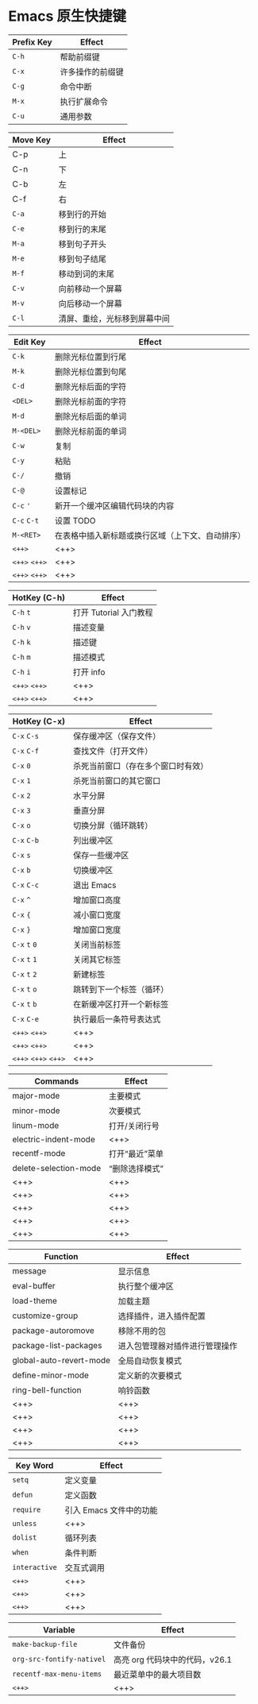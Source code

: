 # Emacs 原生快捷键

| Prefix Key | Effect           |
|------------|------------------|
| `C-h`      | 帮助前缀键       |
| `C-x`      | 许多操作的前缀键 |
| `C-g`      | 命令中断         |
| `M-x`      | 执行扩展命令     |
| `C-u`      | 通用参数         |

| Move Key | Effect                       |
|----------|------------------------------|
| C-p      | 上                           |
| C-n      | 下                           |
| C-b      | 左                           |
| C-f      | 右                           |
| `C-a`    | 移到行的开始                 |
| `C-e`    | 移到行的末尾                 |
| `M-a`    | 移到句子开头                 |
| `M-e`    | 移到句子结尾                 |
| `M-f`    | 移动到词的末尾               |
| `C-v`    | 向前移动一个屏幕             |
| `M-v`    | 向后移动一个屏幕             |
| `C-l`    | 清屏、重绘，光标移到屏幕中间 |

| Edit Key      | Effect                                           |
|---------------|--------------------------------------------------|
| `C-k`         | 删除光标位置到行尾                               |
| `M-k`         | 删除光标位置到句尾                               |
| `C-d`         | 删除光标后面的字符                               |
| `<DEL>`       | 删除光标前面的字符                               |
| `M-d`         | 删除光标后面的单词                               |
| `M-<DEL>`     | 删除光标前面的单词                               |
| `C-w`         | 复制                                             |
| `C-y`         | 粘贴                                             |
| `C-/`         | 撤销                                             |
| `C-@`         | 设置标记                                         |
| `C-c` `'`     | 新开一个缓冲区编辑代码块的内容                   |
| `C-c` `C-t`   | 设置 TODO                                        |
| `M-<RET>`     | 在表格中插入新标题或换行区域（上下文、自动排序） |
| `<++>`        | <++>                                             |
| `<++>` `<++>` | <++>                                             |
| `<++>` `<++>` | <++>                                             |


| HotKey (C-h)  | Effect                 |
|---------------|------------------------|
| `C-h` `t`     | 打开 Tutorial 入门教程 |
| `C-h` `v`     | 描述变量               |
| `C-h` `k`     | 描述键                 |
| `C-h` `m`     | 描述模式               |
| `C-h` `i`     | 打开 info              |
| `<++>` `<++>` | <++>                   |
| `<++>` `<++>` | <++>                   |

| HotKey (C-x)         | Effect                             |
|----------------------|------------------------------------|
| `C-x` `C-s`          | 保存缓冲区（保存文件）             |
| `C-x` `C-f`          | 查找文件（打开文件）               |
| `C-x` `0`            | 杀死当前窗口（存在多个窗口时有效） |
| `C-x` `1`            | 杀死当前窗口的其它窗口             |
| `C-x` `2`            | 水平分屏                           |
| `C-x` `3`            | 垂直分屏                           |
| `C-x` `o`            | 切换分屏（循环跳转）               |
| `C-x` `C-b`          | 列出缓冲区                         |
| `C-x` `s`            | 保存一些缓冲区                     |
| `C-x` `b`            | 切换缓冲区                         |
| `C-x` `C-c`          | 退出 Emacs                         |
| `C-x` `^`            | 增加窗口高度                       |
| `C-x` `{`            | 减小窗口宽度                       |
| `C-x` `}`            | 增加窗口宽度                       |
| `C-x` `t` `0`        | 关闭当前标签                       |
| `C-x` `t` `1`        | 关闭其它标签                       |
| `C-x` `t` `2`        | 新建标签                           |
| `C-x` `t` `o`        | 跳转到下一个标签（循环）           |
| `C-x` `t` `b`        | 在新缓冲区打开一个新标签           |
| `C-x` `C-e`          | 执行最后一条符号表达式             |
| `<++>` `<++>`        | <++>                               |
| `<++>` `<++>`        | <++>                               |
| `<++>` `<++>` `<++>` | <++>                               |

| Commands              | Effect         |
|-----------------------|----------------|
| major-mode            | 主要模式       |
| minor-mode            | 次要模式       |
| linum-mode            | 打开/关闭行号  |
| electric-indent-mode  | <++>           |
| recentf-mode          | 打开“最近”菜单 |
| delete-selection-mode | “删除选择模式” |
| <++>                  | <++>           |
| <++>                  | <++>           |
| <++>                  | <++>           |
| <++>                  | <++>           |
| <++>                  | <++>           |

| Function                | Effect                         |
|-------------------------|--------------------------------|
| message                 | 显示信息                       |
| eval-buffer             | 执行整个缓冲区                 |
| load-theme              | 加载主题                       |
| customize-group         | 选择插件，进入插件配置         |
| package-autoromove      | 移除不用的包                   |
| package-list-packages   | 进入包管理器对插件进行管理操作 |
| global-auto-revert-mode | 全局自动恢复模式               |
| define-minor-mode       | 定义新的次要模式               |
| ring-bell-function      | 响铃函数                       |
| <++>                    | <++>                           |
| <++>                    | <++>                           |
| <++>                    | <++>                           |
| <++>                    | <++>                           |

| Key Word      | Effect                  |
|---------------|-------------------------|
| `setq`        | 定义变量                |
| `defun`       | 定义函数                |
| `require`     | 引入 Emacs 文件中的功能 |
| `unless`      | <++>                    |
| `dolist`      | 循环列表                |
| `when`        | 条件判断                |
| `interactive` | 交互式调用              |
| `<++>`        | <++>                    |
| `<++>`        | <++>                    |
| `<++>`        | <++>                    |

| Variable                  | Effect                         |
|---------------------------|--------------------------------|
| `make-backup-file`        | 文件备份                       |
| `org-src-fontify-nativel` | 高亮 org 代码块中的代码，v26.1 |
| `recentf-max-menu-items`  | 最近菜单中的最大项目数         |
| `<++>`                    | <++>                           |

